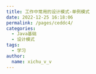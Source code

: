 ```yaml
---
title: 工作中常用的设计模式-单例模式
date: 2022-12-25 16:18:06
permalink: /pages/ceddc4/
categories:
  - Java基础
  - 设计模式
tags:
  - 学习
author: 
  name: xichu_v_v
---
```

